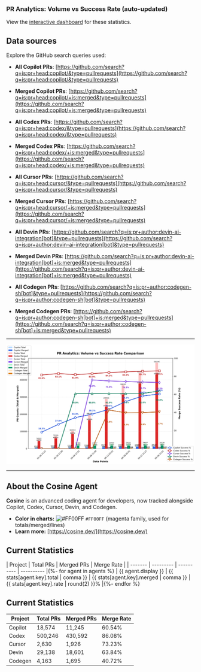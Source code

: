 ### PR Analytics: Volume vs Success Rate (auto-updated)

View the [interactive dashboard](https://aavetis.github.io/ai-pr-watcher/) for these statistics.

## Data sources

Explore the GitHub search queries used:



- **All Copilot PRs**: [https://github.com/search?q=is:pr+head:copilot/&type=pullrequests](https://github.com/search?q=is:pr+head:copilot/&type=pullrequests)
- **Merged Copilot PRs**: [https://github.com/search?q=is:pr+head:copilot/+is:merged&type=pullrequests](https://github.com/search?q=is:pr+head:copilot/+is:merged&type=pullrequests)
  

- **All Codex PRs**: [https://github.com/search?q=is:pr+head:codex/&type=pullrequests](https://github.com/search?q=is:pr+head:codex/&type=pullrequests)
- **Merged Codex PRs**: [https://github.com/search?q=is:pr+head:codex/+is:merged&type=pullrequests](https://github.com/search?q=is:pr+head:codex/+is:merged&type=pullrequests)
  

- **All Cursor PRs**: [https://github.com/search?q=is:pr+head:cursor/&type=pullrequests](https://github.com/search?q=is:pr+head:cursor/&type=pullrequests)
- **Merged Cursor PRs**: [https://github.com/search?q=is:pr+head:cursor/+is:merged&type=pullrequests](https://github.com/search?q=is:pr+head:cursor/+is:merged&type=pullrequests)
  

- **All Devin PRs**: [https://github.com/search?q=is:pr+author:devin-ai-integration[bot]&type=pullrequests](https://github.com/search?q=is:pr+author:devin-ai-integration[bot]&type=pullrequests)
- **Merged Devin PRs**: [https://github.com/search?q=is:pr+author:devin-ai-integration[bot]+is:merged&type=pullrequests](https://github.com/search?q=is:pr+author:devin-ai-integration[bot]+is:merged&type=pullrequests)
  

- **All Codegen PRs**: [https://github.com/search?q=is:pr+author:codegen-sh[bot]&type=pullrequests](https://github.com/search?q=is:pr+author:codegen-sh[bot]&type=pullrequests)
- **Merged Codegen PRs**: [https://github.com/search?q=is:pr+author:codegen-sh[bot]+is:merged&type=pullrequests](https://github.com/search?q=is:pr+author:codegen-sh[bot]+is:merged&type=pullrequests)
  

---

![chart](docs/chart.png)

---

## About the Cosine Agent

**Cosine** is an advanced coding agent for developers, now tracked alongside Copilot, Codex, Cursor, Devin, and Codegen.  
- **Color in charts:** ![#FF00FF](https://placehold.co/15x15/FF00FF/FF00FF.png) `#FF00FF` (magenta family, used for totals/merged/lines)
- **Learn more:** [https://cosine.dev/](https://cosine.dev/)

## Current Statistics

| Project | Total PRs | Merged PRs | Merge Rate |
| ------- | --------- | ---------- | ---------- |{%- for agent in agents %}
| {{ agent.display }} | {{ stats[agent.key].total | comma }} | {{ stats[agent.key].merged | comma }} | {{ stats[agent.key].rate | round(2) }}% |{%- endfor %}

## Current Statistics

| Project | Total PRs | Merged PRs | Merge Rate |
| ------- | --------- | ---------- | ---------- |
| Copilot | 18,574 | 11,245 | 60.54% |
| Codex | 500,246 | 430,592 | 86.08% |
| Cursor | 2,630 | 1,926 | 73.23% |
| Devin | 29,138 | 18,601 | 63.84% |
| Codegen | 4,163 | 1,695 | 40.72% |